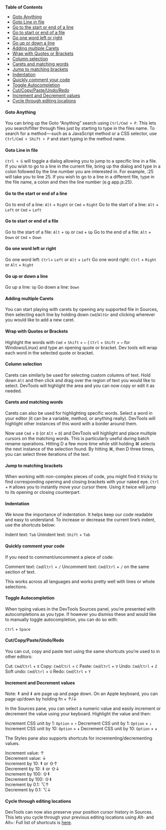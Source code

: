 <!-- START doctoc generated TOC please keep comment here to allow auto update -->
<!-- DON'T EDIT THIS SECTION, INSTEAD RE-RUN doctoc TO UPDATE -->
**Table of Contents**

- [Goto Anything](#goto-anything)
- [Goto Line in file](#goto-line-in-file)
- [Go to the start or end of a line](#go-to-the-start-or-end-of-a-line)
- [Go to start or end of a file](#go-to-start-or-end-of-a-file)
- [Go one word left or right](#go-one-word-left-or-right)
- [Go up or down a line](#go-up-or-down-a-line)
- [Adding multiple Carets](#adding-multiple-carets)
- [Wrap with Quotes or Brackets](#wrap-with-quotes-or-brackets)
- [Column selection](#column-selection)
- [Carets and matching words](#carets-and-matching-words)
- [Jump to matching brackets](#jump-to-matching-brackets)
- [Indentation](#indentation)
- [Quickly comment your code](#quickly-comment-your-code)
- [Toggle Autocompletion](#toggle-autocompletion)
- [Cut/Copy/Paste/Undo/Redo](#cutcopypasteundoredo)
- [Increment and Decrement values](#increment-and-decrement-values)
- [Cycle through editing locations](#cycle-through-editing-locations)

<!-- END doctoc generated TOC please keep comment here to allow auto update -->


#### Goto Anything

You can bring up the Goto “Anything” search using `Ctrl/Cmd + P`. This lets you search/filter through files just by starting to type in the files name. To search for a method — such as a JavaScript method or a CSS selector, use `Ctrl/Cmd + Shift + P` and start typing in the method name.

#### Goto Line in file

`Ctrl + G` will toggle a dialog allowing you to jump to a specific line in a file. If you wish to go to a line in the current file, bring up the dialog and type in a colon followed by the line number you are interested in. For example, :25 will take you to line 25. If you wish to go to a line in a different file, type in the file name, a colon and then the line number (e.g app.js:25).

#### Go to the start or end of a line

Go to end of a line: `Alt` + `Right` or `Cmd` + `Right`
Go to the start of a line: `Alt` + `Left` or `Cmd` + `Left`

#### Go to start or end of a file

Go to the start of a file: `Alt` + `Up` or `Cmd` + `Up`
Go to the end of a file: `Alt` + `Down` or `Cmd` + `Down`

#### Go one word left or right

Go one word left: `Ctrl`+ `Left` or `Alt` + `Left`
Go one word right: `Ctrl` + `Right` or `Alt` + `Right`

#### Go up or down a line

Go up a line: `Up`
Go down a line: `Down`

#### Adding multiple Carets

You can start playing with carets by opening any supported file in Sources, then selecting each line by holding down `Cmd`/`AltGr` and clicking wherever you would like to add a new caret.

#### Wrap with Quotes or Brackets

Highlight the words with `Cmd` + `Shift` + `←` ( `Ctrl` + `Shift` + `←` for Windows/Linux) and type an opening quote or bracket. Dev tools will wrap each word in the selected quote or bracket.

#### Column selection

Carets can similarly be used for selecting custom columns of text. Hold down `Alt` and then click and drag over the region of text you would like to select. DevTools will highlight the area and you can now copy or edit it as needed.

#### Carets and matching words

Carets can also be used for highlighting specific words. Select a word in your editor (it can be a variable, method, or anything really). DevTools will highlight other instances of this word with a border around them.

Now use `Cmd` + `D` (or `Alt` + `D`) and DevTools will highlight and place multiple cursors on the matching words. This is particularly useful during batch rename operations. Hitting D a few more time while still holding ⌘ selects the next instance of the selection found. By hitting ⌘, then D three times, you can select three iterations of the text.

#### Jump to matching brackets

When working with non-complex pieces of code, you might find it tricky to find corresponding opening and closing brackets with your naked eye. `Ctrl` + `M` allows you to instantly move your cursor there. Using it twice will jump to its opening or closing counterpart.

#### Indentation

We know the importance of indentation. It helps keep our code readable and easy to understand. To increase or decrease the current line’s indent, use the shortcuts below:

Indent text: `Tab`
Unindent text: `Shift` + `Tab`

#### Quickly comment your code

If you need to comment/uncomment a piece of code:

Comment text: `Cmd`/`Ctrl` + `/`
Uncomment text: `Cmd`/`Ctrl` + `/` on the same section of text.

This works across all languages and works pretty well with lines or whole selections.

#### Toggle Autocompletion

When typing values in the DevTools Sources panel, you’re presented with autocompletions as you type. If however you dismiss these and would like to manually toggle autocompletion, you can do so with:

`Ctrl` + `Space`

#### Cut/Copy/Paste/Undo/Redo

You can cut, copy and paste text using the same shortcuts you’re used to in other editors:

Cut: `Cmd`/`Ctrl` + `X`
Copy: `Cmd`/`Ctrl` + `C`
Paste: `Cmd`/`Ctrl` + `V`
Undo: `Cmd`/`Ctrl` + `Z`
Soft undo: `Cmd`/`Ctrl` + `U`
Redo: `Cmd`/`Ctrl` + `Y`

#### Increment and Decrement values

Note: ⇞ and ⇟ are page up and page down. On an Apple keyboard, you can page up/down by holding fn + ↑/↓

In the Sources pane, you can select a numeric value and easily increment or decrement the value using your keyboard. Highlight the value and then:

Increment CSS unit by 1: `Option` + `↑`
Decrement CSS unit by 1: `Option` + `↓`
Increment CSS unit by 10: `Option` + `⇟`
Decrement CSS unit by 10: `Option` + `⇟`

The Styles pane also supports shortcuts for incrementing/decrementing values.

Increment value: ↑  
Decrement value: ↓  
Increment by 10: ⇞ or ⇧↑  
Decrement by 10: ⇟ or ⇧↓  
Increment by 100: ⇧⇞  
Decrement by 100: ⇧⇟  
Increment by 0.1: ⌥↑  
Decrement by 0.1: ⌥↓  

#### Cycle through editing locations

DevTools can now also preserve your position cursor history in Sources. This lets you cycle through your previous editing locations using Alt- and Alt+:
Full list of shortcuts is [here](https://developer.chrome.com/devtools/docs/shortcuts).
